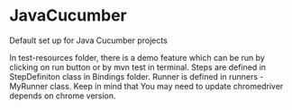 # JavaCucumber
Default set up for Java Cucumber projects

In test-resources folder, there is a demo feature which can be run by clicking on run button or by mvn test in terminal.
Steps are defined in StepDefiniton class in Bindings folder.
Runner is defined in runners - MyRunner class.
Keep in mind that You may need to update chromedriver depends on chrome version.